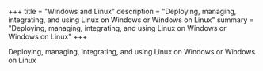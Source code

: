 +++
title = "Windows and Linux"
description = "Deploying, managing, integrating, and using Linux on Windows or Windows on Linux"
summary = "Deploying, managing, integrating, and using Linux on Windows or Windows on Linux"
+++

Deploying, managing, integrating, and using Linux on Windows or Windows on Linux
